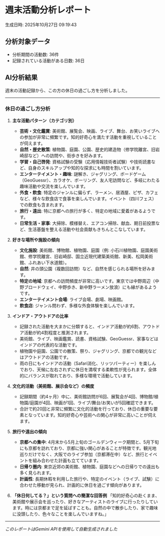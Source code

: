 # 週末活動分析レポート

生成日時: 2025年10月27日 09:19:43

## 分析対象データ
- 分析期間の活動数: 36件
- 記録されている活動がある日数: 36日

## AI分析結果

週末の活動記録から、この方の休日の過ごし方を分析しました。

---

### 休日の過ごし方分析

1.  **主な活動パターン（カテゴリ別）**
    *   **芸術・文化鑑賞**: 美術館、展覧会、映画、ライブ、舞台、お笑いライブへの参加が非常に頻繁です。知的好奇心を満たす活動を重視していることが伺えます。
    *   **自然・歴史散策**: 植物園、庭園、公園、歴史的建造物（修学院離宮、旧岩崎邸など）への訪問や、街歩きを好みます。
    *   **学習・自己啓発**: 資格試験の受験（応用情報技術者試験）や技術読書など、自身のスキルアップや知的な探求にも時間を割いています。
    *   **エンターテイメント・趣味**: 謎解き、ジャグリング、ボードゲーム（GeoGuessr）、カラオケ、ボーリング、友人宅訪問など、多岐にわたる趣味活動や交流を楽しんでいます。
    *   **外食・飲食**: 特定のジャンルに偏らず、ラーメン、居酒屋、ピザ、カフェなど、様々な飲食店で食事を楽しんでいます。イベント（四川フェス）での飲食も含まれます。
    *   **旅行・遠出**: 特に京都への旅行が多く、特定の地域に愛着があるようです。
    *   **日常生活・家事**: 大掃除、模様替え、エアコン掃除、献血、期日前投票など、生活基盤を整える活動や社会貢献もきちんとこなしています。

2.  **好きな場所や施設の傾向**
    *   **文化施設**: 美術館、博物館、植物園、庭園（例: 小石川植物園、庭園美術館、修学院離宮、旧岩崎邸、国立近現代建築美術館、新美、松岡美術館、ふれあい下水道館）。
    *   **自然**: 井の頭公園（複数回訪問）など、自然を感じられる場所を好みます。
    *   **特定の地域**: 京都への訪問頻度が非常に高いです。東京では中野周辺（中野ブロードウェイ、中野歩き、新中野ラーメン放浪）にも縁があるようです。
    *   **エンターテイメント会場**: ライブ会場、劇場、映画館。
    *   **飲食店**: ジャンル問わず、多様な外食体験を楽しんでいます。

3.  **インドア・アウトドアの比率**
    *   記録された活動を大まかに分類すると、インドア活動が約6割、アウトドア活動が約4割程度と推測されます。
    *   美術館、ライブ、映画鑑賞、読書、資格試験、GeoGuessr、家事などはインドアの代表的な活動です。
    *   植物園や庭園、公園での散策、祭り、ジャグリング、京都での観光などはアウトドアの活動です。
    *   雨の日にもインドアの活動（Safari消化、リッツパーティー）を楽しんでおり、天候に左右されずに休日を満喫する柔軟性が見られます。全体的にバランスが取れており、多様な環境で活動しています。

4.  **文化的活動（美術館、展示会など）の頻度**
    *   記録期間（約4ヶ月）中に、美術館訪問が6回、展覧会が4回、博物館/植物園/庭園が4回、映画が1回、ライブ/舞台/お笑いが5回確認できます。
    *   合計で約20回と非常に頻繁に文化的活動を行っており、休日の重要な要素となっています。知的好奇心や芸術への関心が非常に高いことが伺えます。

5.  **旅行や遠出の傾向**
    *   **京都への集中**: 4月末から5月上旬のゴールデンウィーク期間と、5月下旬にも京都を訪れており、京都に強い関心があることが特徴です。観光地巡りだけでなく、大阪でのライブ参加（京都滞在中）など、旅行とイベントを組み合わせた計画も立てています。
    *   **日帰り圏内**: 東京近郊の美術館、植物園、庭園などへの日帰りでの遠出も多く見られます。
    *   **計画性**: 長期休暇を利用した旅行や、特定のイベント（ライブ、試験）に合わせた移動が見られ、計画的に休日を過ごす傾向があります。

6.  **「休日何してる？」という質問への簡潔な回答例**
    「知的好奇心の赴くまま、美術館や展示会を巡ったり、好きなアーティストのライブに行ったりしています。時には京都まで足を延ばすことも。自然の中で散歩したり、家で趣味に没頭したり、色々なことを楽しんでいますね。」

---
*このレポートはGemini APIを使用して自動生成されました*
